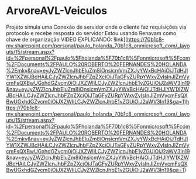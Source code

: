# ArvoreAVL-Veiculos

Projeto simula uma Conexão de servidor onde o cliente faz requisições via protocolo e recebe resposta do servidor
Estou usando Renavam como chave de organização
 VIDEO EXPLICANDO:
!link](https://70b1c8-my.sharepoint.com/personal/paulo_holanda_70b1c8_onmicrosoft_com/_layouts/15/stream.aspx?id=%2Fpersonal%2Fpaulo%5Fholanda%5F70b1c8%5Fonmicrosoft%5Fcom%2FDocuments%2FPAULO%20ROBERTO%20FERNANDES%20HOLANDA%2Emkv&nav=eyJyZWZlcnJhbEluZm8iOnsicmVmZXJyYWxBcHAiOiJTdHJlYW1XZWJBcHAiLCJyZWZlcnJhbFZpZXciOiJTaGFyZURpYWxvZyIsInJlZmVycmFsQXBwUGxhdGZvcm0iOiJXZWIiLCJyZWZlcnJhbE1vZGUiOiJ2aWV3In19&nav=eyJyZWZlcnJhbEluZm8iOnsicmVmZXJyYWxBcHAiOiJTdHJlYW1XZWJBcHAiLCJyZWZlcnJhbFZpZXciOiJTaGFyZURpYWxvZyIsInJlZmVycmFsQXBwUGxhdGZvcm0iOiJXZWIiLCJyZWZlcnJhbE1vZGUiOiJ2aWV3In19&ga=1)https://70b1c8-my.sharepoint.com/personal/paulo_holanda_70b1c8_onmicrosoft_com/_layouts/15/stream.aspx?id=%2Fpersonal%2Fpaulo%5Fholanda%5F70b1c8%5Fonmicrosoft%5Fcom%2FDocuments%2FPAULO%20ROBERTO%20FERNANDES%20HOLANDA%2Emkv&nav=eyJyZWZlcnJhbEluZm8iOnsicmVmZXJyYWxBcHAiOiJTdHJlYW1XZWJBcHAiLCJyZWZlcnJhbFZpZXciOiJTaGFyZURpYWxvZyIsInJlZmVycmFsQXBwUGxhdGZvcm0iOiJXZWIiLCJyZWZlcnJhbE1vZGUiOiJ2aWV3In19&nav=eyJyZWZlcnJhbEluZm8iOnsicmVmZXJyYWxBcHAiOiJTdHJlYW1XZWJBcHAiLCJyZWZlcnJhbFZpZXciOiJTaGFyZURpYWxvZyIsInJlZmVycmFsQXBwUGxhdGZvcm0iOiJXZWIiLCJyZWZlcnJhbE1vZGUiOiJ2aWV3In19&ga=1)
